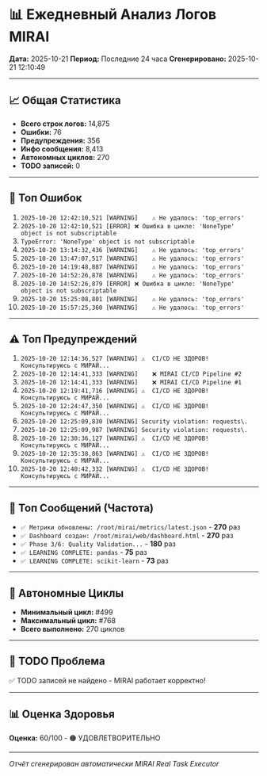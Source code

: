 # 📊 Ежедневный Анализ Логов MIRAI

**Дата:** 2025-10-21
**Период:** Последние 24 часа
**Сгенерировано:** 2025-10-21 12:10:49

---

## 📈 Общая Статистика

- **Всего строк логов:** 14,875
- **Ошибки:** 76
- **Предупреждения:** 356
- **Инфо сообщения:** 8,413
- **Автономных циклов:** 270
- **TODO записей:** 0

---

## 🔴 Топ Ошибок

1. `2025-10-20 12:42:10,521 [WARNING]    ⚠️ Не удалось: 'top_errors'`
2. `2025-10-20 12:42:10,521 [ERROR] ❌ Ошибка в цикле: 'NoneType' object is not subscriptable`
3. `TypeError: 'NoneType' object is not subscriptable`
4. `2025-10-20 13:14:32,436 [WARNING]    ⚠️ Не удалось: 'top_errors'`
5. `2025-10-20 13:47:07,517 [WARNING]    ⚠️ Не удалось: 'top_errors'`
6. `2025-10-20 14:19:48,887 [WARNING]    ⚠️ Не удалось: 'top_errors'`
7. `2025-10-20 14:52:26,878 [WARNING]    ⚠️ Не удалось: 'top_errors'`
8. `2025-10-20 14:52:26,879 [ERROR] ❌ Ошибка в цикле: 'NoneType' object is not subscriptable`
9. `2025-10-20 15:25:08,801 [WARNING]    ⚠️ Не удалось: 'top_errors'`
10. `2025-10-20 15:57:25,360 [WARNING]    ⚠️ Не удалось: 'top_errors'`

---

## ⚠️ Топ Предупреждений

1. `2025-10-20 12:14:36,527 [WARNING] ⚠️  CI/CD НЕ ЗДОРОВ! Консультируюсь с МИРАЙ...`
2. `2025-10-20 12:14:41,333 [WARNING]    ❌ MIRAI CI/CD Pipeline #2`
3. `2025-10-20 12:14:41,333 [WARNING]    ❌ MIRAI CI/CD Pipeline #1`
4. `2025-10-20 12:19:41,716 [WARNING] ⚠️  CI/CD НЕ ЗДОРОВ! Консультируюсь с МИРАЙ...`
5. `2025-10-20 12:24:47,350 [WARNING] ⚠️  CI/CD НЕ ЗДОРОВ! Консультируюсь с МИРАЙ...`
6. `2025-10-20 12:25:09,830 [WARNING] Security violation: requests\.`
7. `2025-10-20 12:25:09,987 [WARNING] Security violation: requests\.`
8. `2025-10-20 12:30:36,127 [WARNING] ⚠️  CI/CD НЕ ЗДОРОВ! Консультируюсь с МИРАЙ...`
9. `2025-10-20 12:35:38,863 [WARNING] ⚠️  CI/CD НЕ ЗДОРОВ! Консультируюсь с МИРАЙ...`
10. `2025-10-20 12:40:42,332 [WARNING] ⚠️  CI/CD НЕ ЗДОРОВ! Консультируюсь с МИРАЙ...`

---

## 💬 Топ Сообщений (Частота)

- `✅ Метрики обновлены: /root/mirai/metrics/latest.json` - **270** раз
- `✅ Dashboard создан: /root/mirai/web/dashboard.html` - **270** раз
- `✅ Phase 3/6: Quality Validation...` - **180** раз
- `✅ LEARNING COMPLETE: pandas` - **75** раз
- `✅ LEARNING COMPLETE: scikit-learn` - **73** раз

---

## 🔄 Автономные Циклы

- **Минимальный цикл:** #499
- **Максимальный цикл:** #768
- **Всего выполнено:** 270 циклов

---

## 🚨 TODO Проблема

✅ TODO записей не найдено - MIRAI работает корректно!

---

## 📊 Оценка Здоровья

**Оценка:** 60/100 - 🟠 УДОВЛЕТВОРИТЕЛЬНО

---

*Отчёт сгенерирован автоматически MIRAI Real Task Executor*
